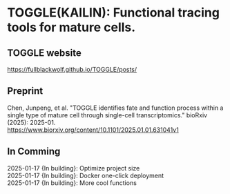 # TOGGLE(KAILIN): Functional tracing tools for mature cells.

TOGGLE website
---
https://fullblackwolf.github.io/TOGGLE/posts/

  
Preprint
---
Chen, Junpeng, et al. "TOGGLE identifies fate and function process within a single type of mature cell through single-cell transcriptomics." bioRxiv (2025): 2025-01.   
https://www.biorxiv.org/content/10.1101/2025.01.01.631041v1
        
        
  
  
  
In Comming
---
2025-01-17 {In building}: Optimize project size  
2025-01-17 {In building}: Docker one-click deployment    
2025-01-17 {In building}: More cool functions  
